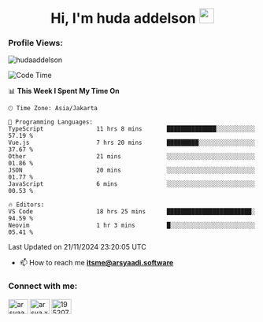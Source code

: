 <h1 align="center">Hi, I'm huda addelson 
  <img src="https://media.giphy.com/media/hvRJCLFzcasrR4ia7z/giphy.gif" width="30px"/>
</h1>

<p align="left"> <h3>Profile Views:</h3> <img src="https://komarev.com/ghpvc/?username=huda-addelson&label=Profile%20views&color=0e75b6&style=flat" alt="hudaaddelson" /> </p>

<!--START_SECTION:waka-->

![Code Time](http://img.shields.io/badge/Code%20Time-3%2C412%20hrs%2047%20mins-blue)

📊 **This Week I Spent My Time On**

```text
🕑︎ Time Zone: Asia/Jakarta

💬 Programming Languages:
TypeScript               11 hrs 8 mins       ██████████████░░░░░░░░░░░   57.19 %
Vue.js                   7 hrs 20 mins       █████████░░░░░░░░░░░░░░░░   37.67 %
Other                    21 mins             ░░░░░░░░░░░░░░░░░░░░░░░░░   01.86 %
JSON                     20 mins             ░░░░░░░░░░░░░░░░░░░░░░░░░   01.77 %
JavaScript               6 mins              ░░░░░░░░░░░░░░░░░░░░░░░░░   00.53 %

🔥 Editors:
VS Code                  18 hrs 25 mins      ████████████████████████░   94.59 %
Neovim                   1 hr 3 mins         █░░░░░░░░░░░░░░░░░░░░░░░░   05.41 %
```

Last Updated on 21/11/2024 23:20:05 UTC

<!--END_SECTION:waka-->

- 📫 How to reach me **itsme@arsyaadi.software**

<h3 align="left">Connect with me:</h3>
<p align="left">
<a href="https://www.linkedin.com/in/muhammad-khoirul-huda-559006139/" target="blank"><img align="center" src="https://raw.githubusercontent.com/rahuldkjain/github-profile-readme-generator/master/src/images/icons/Social/linked-in-alt.svg" alt="arsyaadi" height="30" width="40" /></a>
<a href="https://fb.com/khoirul.huda.35513" target="blank"><img align="center" src="https://raw.githubusercontent.com/rahuldkjain/github-profile-readme-generator/master/src/images/icons/Social/facebook.svg" alt="arsya.xkz" height="30" width="40" /></a>
<a href="https://stackoverflow.com/users/19123792" target="blank"><img align="center" src="https://raw.githubusercontent.com/rahuldkjain/github-profile-readme-generator/master/src/images/icons/Social/stack-overflow.svg" alt="19520749" height="30" width="40" /></a>
</p>

